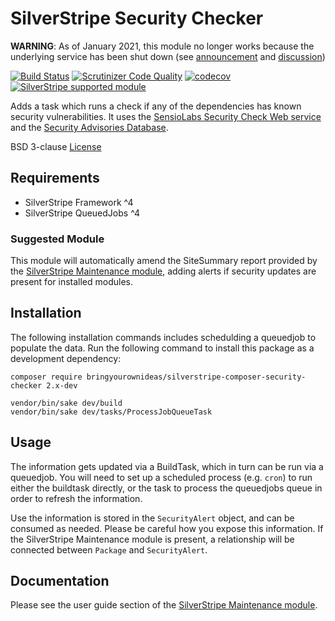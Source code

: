 # SilverStripe Security Checker

**WARNING**: As of January 2021, this module no longer works because the underlying service has been shut down (see [announcement](https://github.com/sensiolabs/security-checker) and [discussion](https://github.com/bringyourownideas/silverstripe-composer-security-checker/issues/57))

[![Build Status](https://api.travis-ci.org/bringyourownideas/silverstripe-composer-security-checker.svg?branch=master)](https://travis-ci.org/bringyourownideas/silverstripe-composer-security-checker)
[![Scrutinizer Code Quality](https://scrutinizer-ci.com/g/bringyourownideas/silverstripe-composer-security-checker/badges/quality-score.png?b=master)](https://scrutinizer-ci.com/g/bringyourownideas/silverstripe-composer-security-checker/?branch=master)
[![codecov](https://codecov.io/gh/bringyourownideas/silverstripe-composer-security-checker/branch/master/graph/badge.svg)](https://codecov.io/gh/bringyourownideas/silverstripe-composer-security-checker)
[![SilverStripe supported module](https://img.shields.io/badge/silverstripe-supported-0071C4.svg)](https://www.silverstripe.org/software/addons/silverstripe-commercially-supported-module-list/)

Adds a task which runs a check if any of the dependencies has known security vulnerabilities. It uses the
[SensioLabs Security Check Web service](http://security.sensiolabs.org/) and the [Security Advisories Database](https://github.com/FriendsOfPHP/security-advisories).

BSD 3-clause [License](https://github.com/bringyourownideas/silverstripe-composer-security-checker/blob/master/license.md)

## Requirements

* SilverStripe Framework ^4
* SilverStripe QueuedJobs ^4

### Suggested Module

This module will automatically amend the SiteSummary report provided by the [SilverStripe Maintenance module](https://github.com/bringyourownideas/silverstripe-maintenance), adding alerts if security updates are present for installed modules.

## Installation

The following installation commands includes schedulding a queuedjob to populate the data. Run the following command to install this package as a development dependency:

```
composer require bringyourownideas/silverstripe-composer-security-checker 2.x-dev

vendor/bin/sake dev/build
vendor/bin/sake dev/tasks/ProcessJobQueueTask
```

## Usage

The information gets updated via a BuildTask, which in turn can be run via a queuedjob.
You will need to set up a scheduled process (e.g. `cron`) to run either the buildtask directly, or the task to process the queuedjobs queue in order to refresh the information.

Use the information is stored in the `SecurityAlert` object, and can be consumed as needed. Please be careful how you expose this information. If the SilverStripe Maintenance module is present, a relationship will be connected between `Package` and `SecurityAlert`.

## Documentation

Please see the user guide section of the [SilverStripe Maintenance module](https://github.com/bringyourownideas/silverstripe-maintenance/tree/1/docs/en/userguide).
